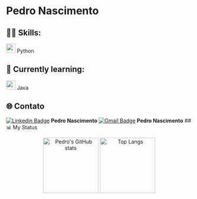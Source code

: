 # Pedro Nascimento 

## 👨‍💻 Skills: 
<img src="https://cdn.jsdelivr.net/gh/devicons/devicon/icons/python/python-original.svg" width="25"/> Python 
## 📘 Currently learning: 
<img src="https://cdn.jsdelivr.net/gh/devicons/devicon/icons/java/java-original.svg" width="25"/> Java 
## 🌐 Contato 

[![Linkedin Badge](https://img.shields.io/badge/-LINKEDIN-blue?style=for-the-badge&logo=Linkedin&logoColor=white&link=https://www.linkedin.com/in/pedro-nascimento-silva-7157a137b/)](https://www.linkedin.com/in/pedro-nascimento-silva-7157a137b/) **Pedro Nascimento** [![Gmail Badge](https://img.shields.io/badge/-EMAIL-D14836?style=for-the-badge&logo=microsoft-outlook&logoColor=white&link=mailto:pedrosilva2302@outlook.com)](mailto:pedrosilva2302@outlook.com) **Pedro Nascimento** ## 📊 My Status 

<p align="center">
  <img height="150" src="https://github-readme-stats.vercel.app/api?username=pedro-nascimento-silva&show_icons=true&theme=radical" alt="Pedro's GitHub stats" />
  <img height="150" src="https://github-readme-stats.vercel.app/api/top-langs/?username=pedro-nascimento-silva&layout=compact&langs_count=6&theme=radical" alt="Top Langs" />
</p>
